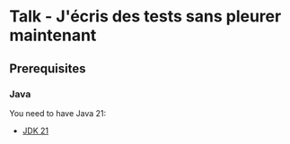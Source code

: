 # Talk - J'écris des tests sans pleurer maintenant

## Prerequisites

### Java

You need to have Java 21:

- [JDK 21](https://openjdk.java.net/projects/jdk/21/)

